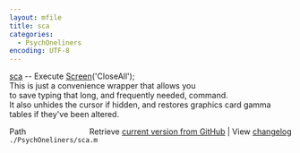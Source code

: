 ```yaml
---
layout: mfile
title: sca
categories:
  - PsychOneliners
encoding: UTF-8
---
```


[sca](/docs/sca) -- Execute [Screen](/docs/Screen)('CloseAll');  
This is just a convenience wrapper that allows you  
to save typing that long, and frequently needed,  command.  
It also unhides the cursor if hidden, and restores graphics card gamma  
tables if they've been altered.  



<div class="code_header" style="text-align:right;">
  <span style="float:left;">Path&nbsp;&nbsp;</span> <span class="counter">Retrieve <a href=
  "https://raw.github.com/Psychtoolbox-3/Psychtoolbox-3/beta/./PsychOneliners/sca.m">current version from GitHub</a> | View <a href=
  "https://github.com/Psychtoolbox-3/Psychtoolbox-3/commits/beta/./PsychOneliners/sca.m">changelog</a></span>
</div>
<div class="code">
  <code>./PsychOneliners/sca.m</code>
</div>
